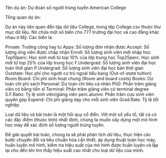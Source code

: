 Tên dự án: Dự đoán số người trúng tuyển American College

Tổng quan dự án: 

Dự án này liên quan đến tập dữ liệu College, trong tệp College.csv thuộc thư mục dữ liệu. Nó chứa một số biến cho 777 trường đại học và cao đẳng khác nhau ở Mỹ. Các biến là:

Private: Trường công hay tư
Apps: Số lượng đơn nhận được
Accept: Số lượng ứng viên được chấp nhận
Enroll: Số lượng sinh viên mới nhập học
Top10perc: Học sinh mới từ top 10% của lớp trung học
Top25perc: Học sinh mới từ top 25% của lớp trung học
F.Undergrad: Số lượng sinh viên đại học toàn thời gian
P.Undergrad: Số lượng sinh viên đại học bán thời gian
Outstate: Học phí cho người cư trú ngoài tiểu bang (Out-of-state tuition)
Room.Board: Chi phí sinh hoạt chung (Room and board costs)
Books: Dự toán chi phí sách
Personal: Dự toán chi tiêu cá nhân
PhD: Phần trăm giảng viên có bằng tiến sĩ
Terminal: Phần trăm giảng viên có terminal degree
S.F.Ratio: Tỷ lệ sinh viên/giảng viên
perc.alumni: Phần trăm cựu sinh viên quyên góp
Expend: Chi phí giảng dạy cho mỗi sinh viên
Grad.Rate: Tỷ lệ tốt nghiệp

Loại dữ liệu và bài toán là một hồi quy cổ điển. Với một số yếu tố, tất cả có các đặc điểm (thuộc tính) nhất định, chúng ta muốn xây dựng một mô hình học máy để xác định số lượng người trúng tuyển.

Để giải quyết bài toán, chúng ta sẽ phải phân tích dữ liệu, thực hiện các bước chuyển đổi và tiêu chuẩn hóa cần thiết, áp dụng thuật toán học máy, huấn luyện mô hình, kiểm tra hiệu suất của mô hình được huấn luyện và lặp lại cho đến khi tìm thấy hiệu suất cao nhất cho loại dữ liệu của mình.
